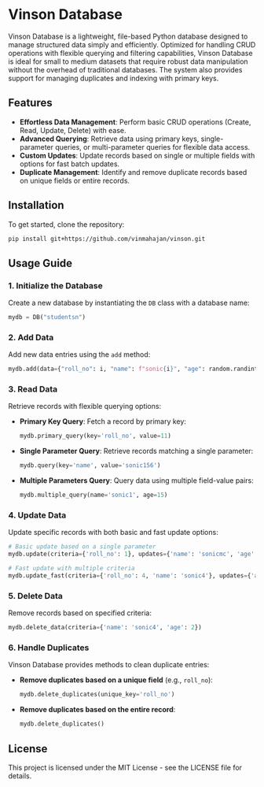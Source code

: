 # Vinson Database

Vinson Database is a lightweight, file-based Python database designed to manage structured data simply and efficiently. Optimized for handling CRUD operations with flexible querying and filtering capabilities, Vinson Database is ideal for small to medium datasets that require robust data manipulation without the overhead of traditional databases. The system also provides support for managing duplicates and indexing with primary keys.

## Features
- **Effortless Data Management**: Perform basic CRUD operations (Create, Read, Update, Delete) with ease.
- **Advanced Querying**: Retrieve data using primary keys, single-parameter queries, or multi-parameter queries for flexible data access.
- **Custom Updates**: Update records based on single or multiple fields with options for fast batch updates.
- **Duplicate Management**: Identify and remove duplicate records based on unique fields or entire records.

## Installation
To get started, clone the repository:
```bash
pip install git+https://github.com/vinmahajan/vinson.git

```

## Usage Guide

### 1. Initialize the Database
Create a new database by instantiating the `DB` class with a database name:
```python
mydb = DB("studentsn")
```

### 2. Add Data
Add new data entries using the `add` method:
```python
mydb.add(data={"roll_no": i, "name": f"sonic{i}", "age": random.randint(10, 20)})
```

### 3. Read Data
Retrieve records with flexible querying options:
- **Primary Key Query**: Fetch a record by primary key:
    ```python
    mydb.primary_query(key='roll_no', value=11)
    ```
- **Single Parameter Query**: Retrieve records matching a single parameter:
    ```python
    mydb.query(key='name', value='sonic156')
    ```
- **Multiple Parameters Query**: Query data using multiple field-value pairs:
    ```python
    mydb.multiple_query(name='sonic1', age=15)
    ```

### 4. Update Data
Update specific records with both basic and fast update options:
```python
# Basic update based on a single parameter
mydb.update(criteria={'roll_no': 1}, updates={'name': 'sonicmc', 'age': 10})

# Fast update with multiple criteria
mydb.update_fast(criteria={'roll_no': 4, 'name': 'sonic4'}, updates={'age': 2})
```

### 5. Delete Data
Remove records based on specified criteria:
```python
mydb.delete_data(criteria={'name': 'sonic4', 'age': 2})
```

### 6. Handle Duplicates
Vinson Database provides methods to clean duplicate entries:
- **Remove duplicates based on a unique field** (e.g., `roll_no`):
    ```python
    mydb.delete_duplicates(unique_key='roll_no')
    ```
- **Remove duplicates based on the entire record**:
    ```python
    mydb.delete_duplicates()
    ```

## License
This project is licensed under the MIT License - see the LICENSE file for details.

